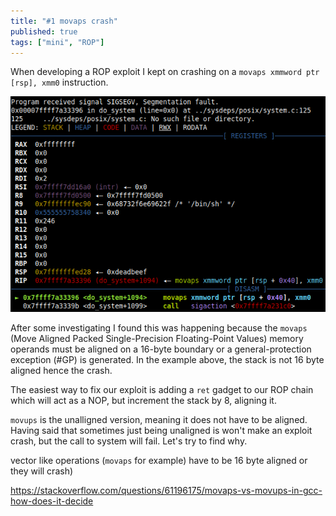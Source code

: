 ```yaml
---
title: "#1 movaps crash"
published: true
tags: ["mini", "ROP"]
---
```


When developing a ROP exploit I kept on crashing on a `movaps xmmword ptr [rsp], xmm0` instruction.

![](/assets/img/2020-10-07-1_movaps_crash.png)

After some investigating I found this was happening because the `movaps` (Move Aligned Packed Single-Precision Floating-Point Values) memory operands must be aligned on a 16-byte boundary or a general-protection exception (#GP) is generated. In the example above, the stack is not 16 byte aligned hence the crash.

The easiest way to fix our exploit is adding a `ret` gadget to our ROP chain which will act as a NOP, but increment the stack by 8, aligning it.


`movups` is the unalligned version, meaning it does not have to be aligned. Having said that sometimes just being unaligned is won't make an exploit crash, but the call to system will fail. Let's try to find why.

vector like operations (`movaps` for example) have to be 16 byte aligned or they will crash)

https://stackoverflow.com/questions/61196175/movaps-vs-movups-in-gcc-how-does-it-decide
